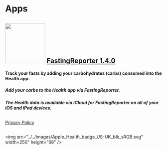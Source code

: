 # Apps
## [<img src="../../images/fastingreporter-logo.png" width="128" height="128" />](/fastingreporter-readme) [FastingReporter 1.4.0](/fastingreporter-readme) 

#### Track your fasts by adding your carbohydrates (carbs) consumed into the Health app.
##### Add your carbs to the Health app via FastingReporter.
##### The Health data is available via iCloud for FastingReporter on all of your iOS and iPad devices.

##  

[Privacy Policy](/fastingreporter-privacy-policy)

##  

<img src="../../images/Apple_Health_badge_US-UK_blk_sRGB.svg" width=250" height="68" />
